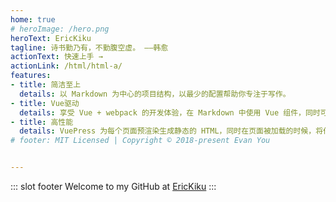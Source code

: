```yaml
---
home: true
# heroImage: /hero.png
heroText: EricKiku
tagline: 诗书勤乃有，不勤腹空虚。 ——韩愈
actionText: 快速上手 →
actionLink: /html/html-a/
features:
- title: 简洁至上
  details: 以 Markdown 为中心的项目结构，以最少的配置帮助你专注于写作。
- title: Vue驱动
  details: 享受 Vue + webpack 的开发体验，在 Markdown 中使用 Vue 组件，同时可以使用 Vue 来开发自定义主题。
- title: 高性能
  details: VuePress 为每个页面预渲染生成静态的 HTML，同时在页面被加载的时候，将作为 SPA 运行。
# footer: MIT Licensed | Copyright © 2018-present Evan You


---
```


::: slot footer
Welcome to my GitHub at [EricKiku](https://github.com/EricKiku)
:::
